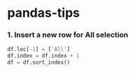 # pandas-tips

### 1. Insert a new row for All selection

```python
df.loc[-1] = ['All']
df.index = df.index + 1
df = df.sort_index()
```

